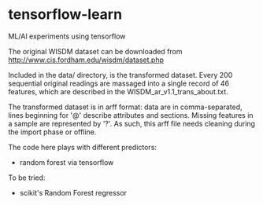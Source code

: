 # tensorflow-learn
ML/AI experiments using tensorflow

The original WISDM dataset can be downloaded from http://www.cis.fordham.edu/wisdm/dataset.php

Included in the data/ directory, is the transformed dataset.  Every 200 sequential original readings are massaged into a single record of 46 features, which are described in the WISDM_ar_v1.1_trans_about.txt.

The transformed dataset is in arff format: data are in comma-separated, lines beginning for '@' describe attributes and sections.
Missing features in a sample are represented by '?'.  As such, this arff file needs cleaning during the import phase or offline.

The code here plays with different predictors:
- random forest via tensorflow

To be tried:
- scikit's Random Forest regressor

